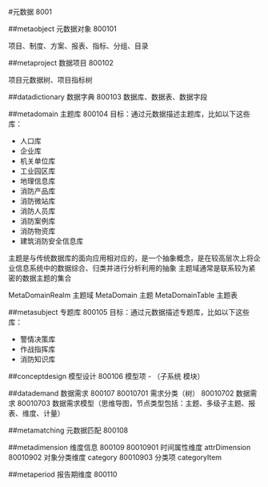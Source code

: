#元数据 8001

##metaobject 元数据对象 800101

项目、制度、方案、报表、指标、分组、目录

##metaproject 数据项目 800102

项目元数据树、项目指标树

##datadictionary 数据字典 800103
数据库、数据表、数据字段

##metadomain 主题库 800104
目标：通过元数据描述主题库，比如以下这些库：
<ul>
    <li>人口库</li>
    <li>企业库</li>
    <li>机关单位库</li>
    <li>工业园区库</li>
    <li>地理信息库</li>
    <li>消防产品库</li>
    <li>消防微站库</li>
    <li>消防人员库</li>
    <li>消防案例库</li>
    <li>消防物资库</li>
    <li>建筑消防安全信息库</li>
</ul>

主题是与传统数据库的面向应用相对应的，是一个抽象概念，是在较高层次上将企业信息系统中的数据综合、归类并进行分析利用的抽象
主题域通常是联系较为紧密的数据主题的集合

MetaDomainRealm 主题域
MetaDomain  主题
MetaDomainTable 主题表

##metasubject 专题库 800105
目标：通过元数据描述专题库，比如以下这些库：
<ul>
    <li>警情决策库</li>
    <li>作战指挥库</li>
    <li>消防知识库</li>
</ul>

##conceptdesign 模型设计 800106
模型项 - （子系统 模块）

##datademand 数据需求 800107
80010701 需求分类（树）
80010702 数据需求
80010703 数据需求模型（思维导图，节点类型包括：主题、多级子主题、报表、维度、计量）


##metamatching 元数据匹配 800108

##metadimension 维度信息 800109
80010901 时间属性维度      attrDimension
80010902 对象分类维度      category
80010903 分类项           categoryItem

##metaperiod 报告期维度 800110



